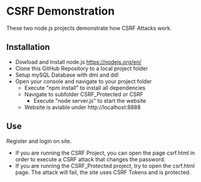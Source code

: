# CSRF Demonstration

These two node.js projects demonstrate how CSRF Attacks work.

## Installation
- Dowload and Install node.js https://nodejs.org/en/
- Clone this GitHub Repository to a local project folder
- Setup mySQL Database with dml and ddl
- Open your console and navigate to your project folder
  - Execute "npm install" to install all dependencies
  - Navigate to subfolder CSRF_Protected or CSRF
    - Execute "node server.js" to start the website
  - Website is aviable under http://localhost:8888

## Use
Register and login on site.

- If you are running the CSRF Project, you can open the page csrf.html in order to execute a CSRF attack that changes the password.
- If you are running the CSRF_Protected project, try to open the csrf.html page. The attack will fail, the site uses CSRF Tokens and is protected.
